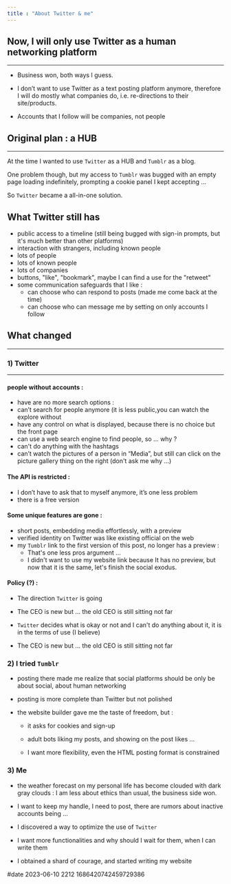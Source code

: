 ```yaml
---
title : "About Twitter & me"
---
```


## Now, I will only use Twitter as a human networking platform

---

- Business won, both ways I guess.

- I don’t want to use Twitter as a text posting platform anymore, therefore I will do mostly what companies do, i.e. re-directions to their site/products.

- Accounts that I follow will be companies, not people


## Original plan : a HUB

---

At the time I wanted to use `Twitter` as a HUB and `Tumblr` as a blog.

One problem though, but my access to `Tumblr` was bugged with an empty page loading indefinitely, prompting a cookie panel I kept accepting …

So `Twitter` became a all-in-one solution.


## What Twitter still has

- public access to a timeline (still being bugged with sign-in prompts, but it's much better than other platforms)
- interaction with strangers, including known people
- lots of people
- lots of known people
- lots of companies
- buttons, "like", "bookmark", maybe I can find a use for the "retweet"
- some communication safeguards that I like :
	- can choose who can respond to posts (made me come back at the time)
	- can choose who can message me by setting on only accounts I follow

## What changed

---

### 1) Twitter

---

#### people without accounts :

- have are no more search options :
 - can’t search for people anymore (it is less public,you can watch the explore without
 - have any control on what is displayed, because there is no choice but the front page
 - can use a web search engine to find people, so ... why ?
 - can't do anything with the hashtags
- can’t watch the pictures of a person in “Media”, but still can click on the picture gallery thing on the right (don't ask me why ...)

#### The API is restricted :

- I don’t have to ask that to myself anymore, it’s one less problem
- there is a free version


#### Some unique features are gone :

- short posts, embedding media effortlessly, with a preview
- verified identity on Twitter was like existing official on the web
- my `Tumblr` link to the first version of this post, no longer has a preview :
	- That's one less pros argument ...
	- I didn't want to use my website link because It has no preview, but now that it is the same, let's finish the social exodus.

#### Policy (?) :

- The direction `Twitter` is going

- The CEO is new but ... the old CEO is still sitting not far

- `Twitter` decides what is okay or not and I can't do anything about it, it is in the terms of use (I believe)

- The CEO is new but ... the old CEO is still sitting not far


### 2) I tried `Tumblr`

- posting there made me realize that social platforms should be only be about social, about human networking

- posting is more complete than Twitter but not polished

- the website builder gave me the taste of freedom, but :

	- it asks for cookies and sign-up

	- adult bots liking my posts, and showing on the post likes ...

	- I want more flexibility, even the HTML posting format is constrained

### 3) Me

- the weather forecast on my personal life has become clouded with dark gray clouds : I am less about ethics than usual, the business side won.

- I want to keep my handle, I need to post, there are rumors about inactive accounts being ...

- I discovered a way to optimize the use of `Twitter`

- I want more functionalities and why should I wait for them, when I can write them

- I obtained a shard of courage, and started writing my website

#date 2023-06-10 2212 1686420742459729386
